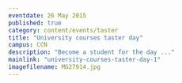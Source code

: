 ```yaml
---
eventdate: 26 May 2015
published: true
category: content/events/taster
title: "University courses taster day"
campus: CCN
description: "Become a student for the day ..."
mainlink: "university-courses-taster-day-1"
imagefilename: MG27914.jpg
---
```

